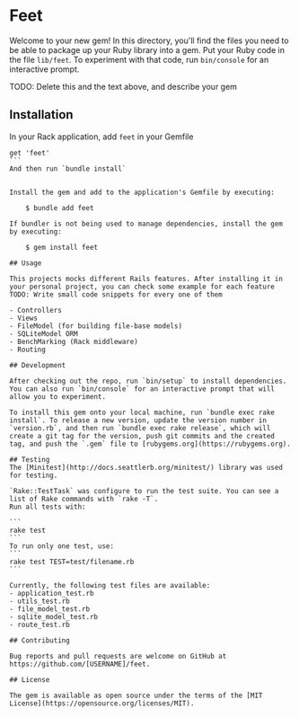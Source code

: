 # Feet

Welcome to your new gem! In this directory, you'll find the files you need to be able to package up your Ruby library into a gem. Put your Ruby code in the file `lib/feet`. To experiment with that code, run `bin/console` for an interactive prompt.

TODO: Delete this and the text above, and describe your gem

## Installation

In your Rack application, add `feet` in your Gemfile
````
get 'feet'
```
And then run `bundle install`


Install the gem and add to the application's Gemfile by executing:

    $ bundle add feet

If bundler is not being used to manage dependencies, install the gem by executing:

    $ gem install feet

## Usage

This projects mocks different Rails features. After installing it in your personal project, you can check some example for each feature
TODO: Write small code snippets for every one of them

- Controllers
- Views
- FileModel (for building file-base models)
- SQLiteModel ORM
- BenchMarking (Rack middleware)
- Routing

## Development

After checking out the repo, run `bin/setup` to install dependencies. You can also run `bin/console` for an interactive prompt that will allow you to experiment.

To install this gem onto your local machine, run `bundle exec rake install`. To release a new version, update the version number in `version.rb`, and then run `bundle exec rake release`, which will create a git tag for the version, push git commits and the created tag, and push the `.gem` file to [rubygems.org](https://rubygems.org).

## Testing
The [Minitest](http://docs.seattlerb.org/minitest/) library was used for testing.

`Rake::TestTask` was configure to run the test suite. You can see a list of Rake commands with `rake -T`.
Run all tests with:

```
rake test
```
To run only one test, use:
```
rake test TEST=test/filename.rb
```

Currently, the following test files are available:
- application_test.rb
- utils_test.rb
- file_model_test.rb
- sqlite_model_test.rb
- route_test.rb

## Contributing

Bug reports and pull requests are welcome on GitHub at https://github.com/[USERNAME]/feet.

## License

The gem is available as open source under the terms of the [MIT License](https://opensource.org/licenses/MIT).
